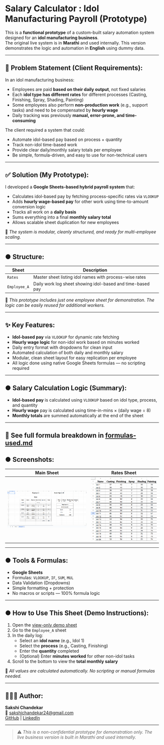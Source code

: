 # Salary Calculator : Idol Manufacturing Payroll (Prototype)
This is a **functional prototype** of a custom-built salary automation system designed for an **idol manufacturing business**.  
The original live system is in **Marathi** and used internally. This version demonstrates the logic and automation in **English** using dummy data.

---
## 🛑 Problem Statement (Client Requirements):
In an idol manufacturing business:
- Employees are paid **based on their daily output**, not fixed salaries
- Each **idol type has different rates** for different processes (Casting, Finishing, Spray, Shading, Painting)
- Some employees also perform **non-production work** (e.g., support tasks) and need to be compensated by **hourly wage**
- Daily tracking was previously **manual, error-prone, and time-consuming**
  
The client required a system that could:
- Automate idol-based pay based on process + quantity
- Track non-idol time-based work
- Provide clear daily/monthly salary totals per employee
- Be simple, formula-driven, and easy to use for non-technical users
---

## ✅ Solution (My Prototype):

I developed a **Google Sheets-based hybrid payroll system** that:

- Calculates idol-based pay by fetching process-specific rates via `VLOOKUP`
- Adds **hourly wage-based pay** for other work using time-to-amount conversion logic
- Tracks all work on a **daily basis**
- Sums everything into a final **monthly salary total**
- Allows scalable sheet duplication for new employees

📌 *The system is modular, cleanly structured, and ready for multi-employee scaling.*

---

## ● Structure:

| Sheet | Description |
|-------|-------------|
| `Rates` | Master sheet listing idol names with process-wise rates |
| `Employee_A` | Daily work log sheet showing idol-based and time-based pay |

📌 *This prototype includes just one employee sheet for demonstration. The logic can be easily reused for additional workers.*

---

## ✨ Key Features:

-  **Idol-based pay** via `VLOOKUP` for dynamic rate fetching
-  **Hourly wage logic** for non-idol work based on minutes worked
-  Daily entry format with dropdowns for clean input
-  Automated calculation of both daily and monthly salary
-  Modular, clean sheet layout for easy replication per employee
-  All logic done using native Google Sheets formulas — no scripting required

---

## ● Salary Calculation Logic (Summary):

-  **Idol-based pay** is calculated using `VLOOKUP` based on idol type, process, and quantity
-  **Hourly wage** pay is calculated using time-in-mins × (daily wage ÷ 8)
-  **Monthly totals** are summed automatically at the end of the sheet
---
  📎 See full formula breakdown in [formulas-used.md](formulas-used.md)
---
## ● Screenshots:

| Main Sheet | Rates Sheet |
|------------|-------------|
| ![](Screenshots/salary-sheet.png) | ![](Screenshots/rates-sheet.png) |

---

## ● Tools & Formulas:

- **Google Sheets**
- Formulas: `VLOOKUP`, `IF`, `SUM`, `MUL`
- Data Validation (Dropdowns)
- Simple formatting + protection
- No macros or scripts — 100% formula logic

---

## ● How to Use This Sheet (Demo Instructions):

1. Open the [view-only demo sheet](https://docs.google.com/spreadsheets/d/1Y3kflrcyrC1fGHVqOmWEaucimqToZO18z6kgJfvTubc/edit?usp=sharing)
2. Go to the `Employee_A` sheet
3. In the daily log:
   - Select an **idol name** (e.g., Idol 1)
   - Select the **process** (e.g., Casting, Finishing)
   - Enter the **quantity** completed
   - (Optional) Enter **minutes worked** for other non-idol tasks
4. Scroll to the bottom to view the **total monthly salary**

📌 *All values are calculated automatically. No scripting or manual formulas needed.*

---

## 👩🏻‍💻 Author:

**Sakshi Chandekar**  
📧 sakshichandekar24@gmail.com  
[GitHub](https://github.com/sakshichandekar) | [LinkedIn](https://linkedin.com/in/sakshi-chandekar-884262330)

---

> ⚠️ *This is a non-confidential prototype for demonstration only. The live business version is built in Marathi and used internally.*
